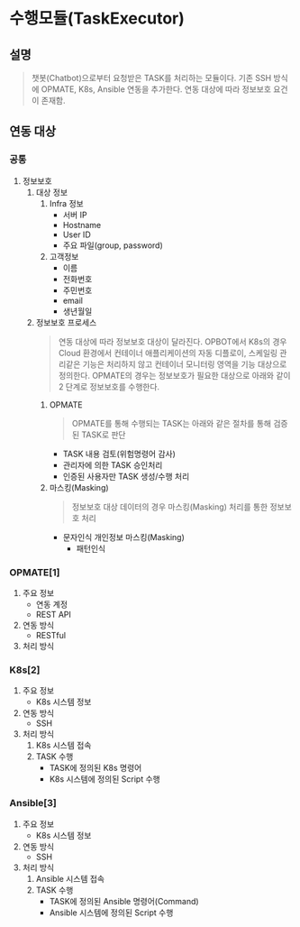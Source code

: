 # 수행모듈(TaskExecutor)
## 설명
> 챗봇(Chatbot)으로부터 요청받은 TASK를 처리하는 모듈이다. 기존 SSH 방식에 OPMATE, K8s, Ansible 연동을 추가한다.
> 연동 대상에 따라 정보보호 요건이 존재함.
## 연동 대상 
### 공통
1. 정보보호
    1. 대상 정보
        1. Infra 정보
            * 서버 IP
            * Hostname
            * User ID
            * 주요 파일(group, password)
        1. 고객정보
            * 이름
            * 전화번호
            * 주민번호
            * email
            * 생년월일
    1. 정보보호 프로세스 
        > 연동 대상에 따라 정보보호 대상이 달라진다. OPBOT에서 K8s의 경우 Cloud 환경에서 컨테이너 애플리케이션의 자동 디플로이,
        > 스케일링 관리같은 기능은 처리하지 않고 컨테이너 모니터링 영역을 기능 대상으로 정의한다.
        > OPMATE의 경우는 정보보호가 필요한 대상으로 아래와 같이 2 단계로 정보보호를 수행한다.
        1. OPMATE
            > OPMATE를 통해 수행되는 TASK는 아래와 같은 절차를 통해 검증된 TASK로 판단
            * TASK 내용 검토(위험명령어 감사)
            * 관리자에 의한 TASK 승인처리
            * 인증된 사용자만 TASK 생성/수행 처리
        1. 마스킹(Masking)
            > 정보보호 대상 데이터의 경우 마스킹(Masking) 처리를 통한 정보보호 처리
            * 문자인식 개인정보 마스킹(Masking)
                * 패턴인식
### OPMATE[1]
1. 주요 정보
    * 연동 계정
    * REST API
1. 연동 방식
    * RESTful
1. 처리 방식
### K8s[2]
1. 주요 정보
    * K8s 시스템 정보
1. 연동 방식
    * SSH
1. 처리 방식
    1. K8s 시스템 접속
    1. TASK 수행
        * TASK에 정의된 K8s 명령어
        * K8s 시스템에 정의된 Script 수행
### Ansible[3]
1. 주요 정보
    * K8s 시스템 정보
1. 연동 방식
    * SSH
1. 처리 방식
    1. Ansible 시스템 접속
    1. TASK 수행
        * TASK에 정의된 Ansible 명령어(Command)
        * Ansible 시스템에 정의된 Script 수행
